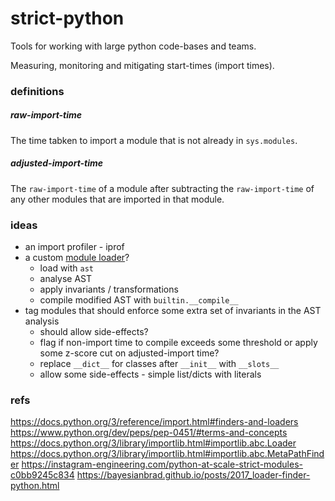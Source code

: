 # strict-python

Tools for working with large python code-bases and teams.

Measuring, monitoring and mitigating start-times (import times).


### definitions

##### raw-import-time
The time tabken to import a module that is not already in `sys.modules`.

##### adjusted-import-time
The `raw-import-time` of a module after subtracting the `raw-import-time` of any other modules that are imported in that module.

### ideas
* an import profiler - iprof
* a custom [module loader](https://docs.python.org/3/reference/import.html#finders-and-loaders)?
    * load with `ast`
    * analyse AST 
    * apply invariants / transformations
    * compile modified AST with `builtin.__compile__`
* tag modules that should enforce some extra set of invariants in the AST analysis
    * should allow  side-effects?
    * flag if non-import time to compile exceeds some threshold or apply some z-score cut on adjusted-import time?
    * replace `__dict__` for classes after `__init__` with `__slots__`
    * allow some side-effects - simple list/dicts with literals 

### refs
https://docs.python.org/3/reference/import.html#finders-and-loaders
https://www.python.org/dev/peps/pep-0451/#terms-and-concepts
https://docs.python.org/3/library/importlib.html#importlib.abc.Loader
https://docs.python.org/3/library/importlib.html#importlib.abc.MetaPathFinder
https://instagram-engineering.com/python-at-scale-strict-modules-c0bb9245c834
https://bayesianbrad.github.io/posts/2017_loader-finder-python.html
